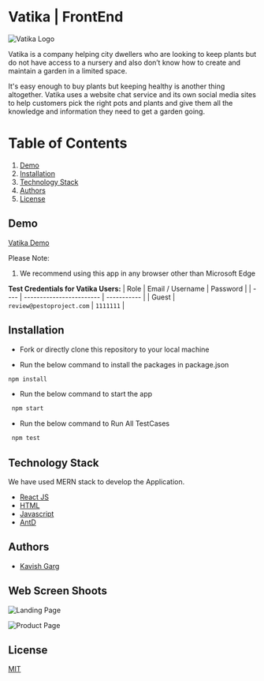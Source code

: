 # Vatika | FrontEnd

![Vatika Logo](https://res.cloudinary.com/ds4gbbc6g/image/upload/v1665863257/Vatika/React%20FrontEnd/logo_lcxupl.png)

Vatika is a company helping city dwellers who are looking to keep plants but do not have access to a nursery and also don’t know how to create and maintain a garden in a limited space.

It's easy enough to buy plants but keeping healthy is another thing altogether.
Vatika uses a website chat service and its own social media sites to help customers pick the right pots and plants and give them all the knowledge and information they need to get a garden going.

# Table of Contents

1. [Demo](#demo)
2. [Installation](#installation)
3. [Technology Stack](#technology-stack)
4. [Authors](#authors)
5. [License](#license)

## Demo

[Vatika Demo](https://vatika.netlify.app/)

Please Note:

1. We recommend using this app in any browser other than Microsoft Edge

**Test Credentials for Vatika Users:**
| Role | Email / Username | Password |
| ---- | ------------------------ | ----------- |
| Guest | `review@pestoproject.com` | `1111111` |

## Installation

- Fork or directly clone this repository to your local machine

- Run the below command to install the packages in package.json

```bash
npm install
```

- Run the below command to start the app

```bash
 npm start
```

- Run the below command to Run All TestCases

```bash
 npm test
```

## Technology Stack

We have used MERN stack to develop the Application.

- [React JS](https://reactjs.org/)
- [HTML](https://developer.mozilla.org/en-US/docs/Web/HTML)
- [Javascript](https://developer.mozilla.org/en-US/docs/Web/JavaScript)
- [AntD](https://ant.design/)

## Authors

- [Kavish Garg](https://github.com/Kavish15)

## Web Screen Shoots

![Landing Page](https://res.cloudinary.com/ds4gbbc6g/image/upload/v1667506837/Vatika/React%20FrontEnd/Landing_Page_brbudd.png)

![Product Page](https://res.cloudinary.com/ds4gbbc6g/image/upload/v1667506837/Vatika/React%20FrontEnd/Product_Page_njejpd.png)

## License

[MIT](https://opensource.org/licenses/MIT)
